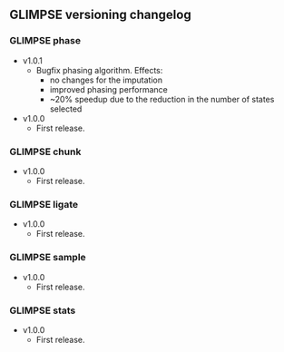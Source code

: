 ## GLIMPSE versioning changelog

### GLIMPSE phase

* v1.0.1
	* Bugfix phasing algorithm. Effects: 
		* no changes for the imputation
		* improved phasing performance
		* ~20% speedup due to the reduction in the number of states selected
* v1.0.0
	* First release.

### GLIMPSE chunk

* v1.0.0
	* First release.

### GLIMPSE ligate

* v1.0.0
	* First release.

### GLIMPSE sample

* v1.0.0
	* First release.

### GLIMPSE stats

* v1.0.0
	* First release.